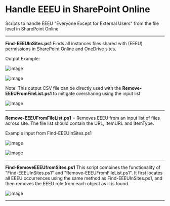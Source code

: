 # Handle EEEU in SharePoint Online
Scripts to handle EEEU "Everyone Except for External Users" from the file level in SharePoint Online

------------------------------------------------------------

**Find-EEEUInSites.ps1** Finds all instances files shared with (EEEU) permissions in SharePoint Online and OneDrive sites.

Output Example:

![image](https://github.com/user-attachments/assets/325d9d06-0580-4353-bc05-6374be00b9af)

![image](https://github.com/user-attachments/assets/9f7cf1b4-0ce1-4ae2-9a47-9de96e8d61a7)

Note: This output CSV file can be directly used with the **Remove-EEEUFromFileList.ps1** to mitigate oversharing using the input list

![image](https://github.com/user-attachments/assets/eb0a6d81-624c-4f3a-9b64-c718e2503b04)

------------------------------------------------------------

**Remove-EEEUFromFileList.ps1** = Removes EEEU from an input list of files across site. The file list should contain the URL, ItemURL and ItemType.

Example input from Find-EEEUInSites.ps1

![image](https://github.com/user-attachments/assets/7633e87b-c304-42fd-afae-86eb9f2eea54)


![image](https://github.com/user-attachments/assets/354ba33c-ffcc-4109-a0d0-24d13eff16b8)


------------------------------------------------------------

**Find-RemoveEEEUfromSites.ps1** This script combines the functionality of "Find-EEEUInSites.ps1" and "Remove-EEEUFromFileList.ps1". 
It first locates all EEEU occurrences using the same method as Find-EEEUInSites.ps1, and then removes the EEEU role from each object as it is found.


![image](https://github.com/user-attachments/assets/b81c8d42-12a7-4652-b9e4-a66a9794e47e)


------------------------------------------------------------
